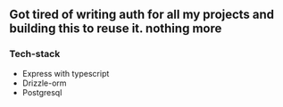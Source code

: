 ## Got tired of writing auth for all my projects and building this to reuse it. nothing more 

### Tech-stack
- Express with typescript
- Drizzle-orm
- Postgresql
